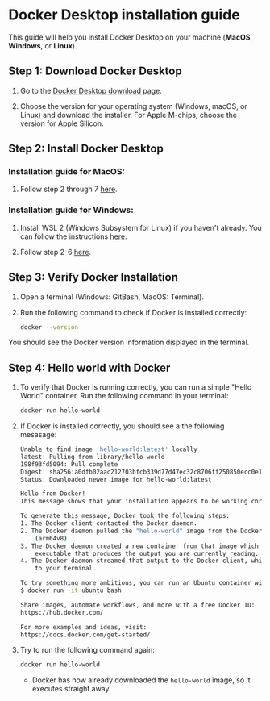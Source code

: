 # Docker Desktop installation guide

This guide will help you install Docker Desktop on your machine (**MacOS**, **Windows**, or **Linux**).

## Step 1: Download Docker Desktop
1. Go to the [Docker Desktop download page](https://www.docker.com/products/docker-desktop/).

2. Choose the version for your operating system (Windows, macOS, or Linux) and download the installer. For Apple M-chips, choose the version for Apple Silicon.

## Step 2: Install Docker Desktop

### Installation guide for MacOS:
1. Follow step 2 through 7 [here](https://docs.docker.com/desktop/install/mac-install/).

### Installation guide for Windows:

1. Install WSL 2 (Windows Subsystem for Linux) if you haven't already. You can follow the instructions [here](https://docs.docker.com/desktop/setup/install/windows-install/#wsl-verification-and-setup).

2. Follow step 2-6 [here](https://docs.docker.com/desktop/setup/install/windows-install/#install-docker-desktop-on-windows).


## Step 3: Verify Docker Installation

1. Open a terminal (Windows: GitBash, MacOS: Terminal).

2. Run the following command to check if Docker is installed correctly:

    ```bash
    docker --version
    ```

You should see the Docker version information displayed in the terminal.

## Step 4: Hello world with Docker

1. To verify that Docker is running correctly, you can run a simple "Hello World" container. Run the following command in your terminal:
    ```bash
    docker run hello-world
    ```

2. If Docker is installed correctly, you should see a the following mesasage:
    ```bash
    Unable to find image 'hello-world:latest' locally
    latest: Pulling from library/hello-world
    198f93fd5094: Pull complete
    Digest: sha256:a0dfb02aac212703bfcb339d77d47ec32c8706ff250850ecc0e19c8737b18567
    Status: Downloaded newer image for hello-world:latest

    Hello from Docker!
    This message shows that your installation appears to be working correctly.

    To generate this message, Docker took the following steps:
    1. The Docker client contacted the Docker daemon.
    2. The Docker daemon pulled the "hello-world" image from the Docker Hub.
        (arm64v8)
    3. The Docker daemon created a new container from that image which runs the
        executable that produces the output you are currently reading.
    4. The Docker daemon streamed that output to the Docker client, which sent it
        to your terminal.

    To try something more ambitious, you can run an Ubuntu container with:
    $ docker run -it ubuntu bash

    Share images, automate workflows, and more with a free Docker ID:
    https://hub.docker.com/

    For more examples and ideas, visit:
    https://docs.docker.com/get-started/
    ```

3. Try to run the following command again:

    ```bash
    docker run hello-world
    ```

    - Docker has now already downloaded the `hello-world` image, so it executes straight away.